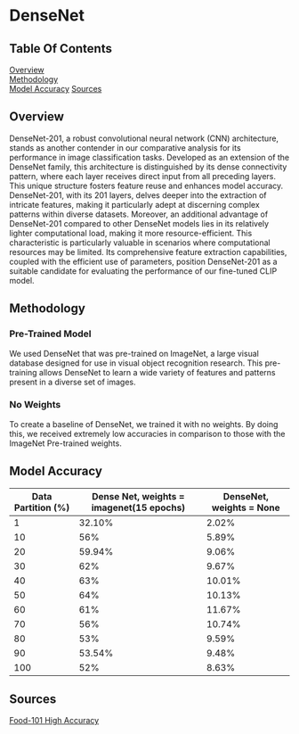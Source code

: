 # DenseNet

## Table Of Contents
[Overview](#Overview)  
[Methodology](#Methodology)  
[Model Accuracy](#model-accuracy)
[Sources](#Sources) 

## Overview

DenseNet-201, a robust convolutional neural network (CNN) architecture, stands as another contender in our comparative analysis for its performance in image classification tasks. Developed as an extension of the DenseNet family, this architecture is distinguished by its dense connectivity pattern, where each layer receives direct input from all preceding layers. This unique structure fosters feature reuse and enhances model accuracy. DenseNet-201, with its 201 layers, delves deeper into the extraction of intricate features, making it particularly adept at discerning complex patterns within diverse datasets. Moreover, an additional advantage of DenseNet-201 compared to other DenseNet models lies in its relatively lighter computational load, making it more resource-efficient. This characteristic is particularly valuable in scenarios where computational resources may be limited. Its comprehensive feature extraction capabilities, coupled with the efficient use of parameters, position DenseNet-201 as a suitable candidate for evaluating the performance of our fine-tuned CLIP model. 

## Methodology

### Pre-Trained Model

We used DenseNet that was pre-trained on ImageNet, a large visual database designed for use in visual object recognition research. This pre-training allows DenseNet to learn a wide variety of features and patterns present in a diverse set of images.

### No Weights

To create a baseline of DenseNet, we trained it with no weights. By doing this, we received extremely low accuracies in comparison to those with the ImageNet Pre-trained weights. 

## Model Accuracy

| 	Data Partition (%)	| 	Dense Net, weights = imagenet(15 epochs)	| 	DenseNet, weights = None	| 
| 	------------- 	| 	------------- 	| 	------------- 	| 
| 	1	| 	32.10%	| 	2.02%	| 
| 	10	| 	56%	| 	5.89%	| 
| 	20	| 	59.94%	| 	9.06%	| 
| 	30	| 	62%	| 	9.67%	| 
| 	40	| 	63%	| 	10.01%	| 
| 	50	| 	64%	| 	10.13%	| 
| 	60	| 	61%	| 	11.67%	| 
| 	70	| 	56%	| 	10.74%	| 
| 	80	| 	53%	| 	9.59%	| 
| 	90	| 	53.54%	| 	9.48%	| 
| 	100	| 	52%	| 	8.63%	| 

## Sources
[Food-101 High Accuracy](https://www.kaggle.com/code/khadijacheema/food-101-high-accuracy96-67) 



